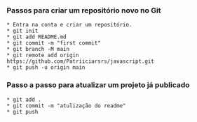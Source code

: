 ### Passos para criar um repositório novo no Git
    * Entra na conta e criar um repositório.
    * git init
    * git add README.md
    * git commit -m "first commit"
    * git branch -M main
    * git remote add origin https://github.com/Patriiciarsrs/javascript.git
    * git push -u origin main

### Passo a passo para atualizar um projeto já publicado
    * git add .
    * git commit -m "atulização do readme"
    * git push